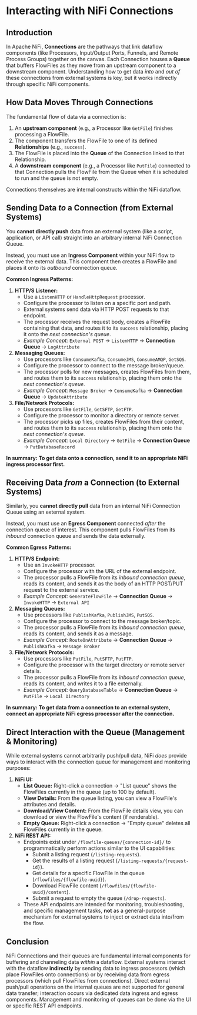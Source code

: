 # Interacting with NiFi Connections

## Introduction

In Apache NiFi, **Connections** are the pathways that link dataflow components (like Processors, Input/Output Ports, Funnels, and Remote Process Groups) together on the canvas. Each Connection houses a **Queue** that buffers FlowFiles as they move from an upstream component to a downstream component. Understanding how to get data *into* and *out of* these connections from external systems is key, but it works indirectly through specific NiFi components.

## How Data Moves Through Connections

The fundamental flow of data via a connection is:

1.  An **upstream component** (e.g., a Processor like `GetFile`) finishes processing a FlowFile.
2.  The component transfers the FlowFile to one of its defined **Relationships** (e.g., `success`).
3.  The FlowFile is placed into the **Queue** of the Connection linked to that Relationship.
4.  A **downstream component** (e.g., a Processor like `PutFile`) connected to that Connection pulls the FlowFile from the Queue when it is scheduled to run and the queue is not empty.

Connections themselves are internal constructs within the NiFi dataflow.

## Sending Data *to* a Connection (from External Systems)

You **cannot directly push** data from an external system (like a script, application, or API call) straight into an arbitrary internal NiFi Connection Queue.

Instead, you must use an **Ingress Component** within your NiFi flow to receive the external data. This component then creates a FlowFile and places it onto its *outbound* connection queue.

**Common Ingress Patterns:**

1.  **HTTP/S Listener:**
    * Use a `ListenHTTP` or `HandleHttpRequest` processor.
    * Configure the processor to listen on a specific port and path.
    * External systems send data via HTTP POST requests to that endpoint.
    * The processor receives the request body, creates a FlowFile containing that data, and routes it to its `success` relationship, placing it onto the *next connection's queue*.
    * *Example Concept:* `External POST` -> `ListenHTTP` -> **Connection Queue** -> `LogAttribute`
2.  **Messaging Queues:**
    * Use processors like `ConsumeKafka`, `ConsumeJMS`, `ConsumeAMQP`, `GetSQS`.
    * Configure the processor to connect to the message broker/queue.
    * The processor polls for new messages, creates FlowFiles from them, and routes them to its `success` relationship, placing them onto the *next connection's queue*.
    * *Example Concept:* `Message Broker` -> `ConsumeKafka` -> **Connection Queue** -> `UpdateAttribute`
3.  **File/Network Protocols:**
    * Use processors like `GetFile`, `GetSFTP`, `GetFTP`.
    * Configure the processor to monitor a directory or remote server.
    * The processor picks up files, creates FlowFiles from their content, and routes them to its `success` relationship, placing them onto the *next connection's queue*.
    * *Example Concept:* `Local Directory` -> `GetFile` -> **Connection Queue** -> `PutDatabaseRecord`

**In summary: To get data onto a connection, send it to an appropriate NiFi ingress processor first.**

## Receiving Data *from* a Connection (to External Systems)

Similarly, you **cannot directly pull** data from an internal NiFi Connection Queue using an external system.

Instead, you must use an **Egress Component** connected *after* the connection queue of interest. This component pulls FlowFiles from its *inbound* connection queue and sends the data externally.

**Common Egress Patterns:**

1.  **HTTP/S Endpoint:**
    * Use an `InvokeHTTP` processor.
    * Configure the processor with the URL of the external endpoint.
    * The processor pulls a FlowFile from its *inbound connection queue*, reads its content, and sends it as the body of an HTTP POST/PUT request to the external service.
    * *Example Concept:* `GenerateFlowFile` -> **Connection Queue** -> `InvokeHTTP` -> `External API`
2.  **Messaging Queues:**
    * Use processors like `PublishKafka`, `PublishJMS`, `PutSQS`.
    * Configure the processor to connect to the message broker/topic.
    * The processor pulls a FlowFile from its *inbound connection queue*, reads its content, and sends it as a message.
    * *Example Concept:* `RouteOnAttribute` -> **Connection Queue** -> `PublishKafka` -> `Message Broker`
3.  **File/Network Protocols:**
    * Use processors like `PutFile`, `PutSFTP`, `PutFTP`.
    * Configure the processor with the target directory or remote server details.
    * The processor pulls a FlowFile from its *inbound connection queue*, reads its content, and writes it to a file externally.
    * *Example Concept:* `QueryDatabaseTable` -> **Connection Queue** -> `PutFile` -> `Local Directory`

**In summary: To get data from a connection to an external system, connect an appropriate NiFi egress processor after the connection.**

## Direct Interaction with the Queue (Management & Monitoring)

While external systems cannot arbitrarily push/pull data, NiFi *does* provide ways to interact with the connection queue for management and monitoring purposes:

1.  **NiFi UI:**
    * **List Queue:** Right-click a connection -> "List queue" shows the FlowFiles currently in the queue (up to 100 by default).
    * **View Details:** From the queue listing, you can view a FlowFile's attributes and details.
    * **Download/View Content:** From the FlowFile details view, you can download or view the FlowFile's content (if renderable).
    * **Empty Queue:** Right-click a connection -> "Empty queue" deletes all FlowFiles currently in the queue.
2.  **NiFi REST API:**
    * Endpoints exist under `/flowfile-queues/{connection-id}/` to programmatically perform actions similar to the UI capabilities:
        * Submit a listing request (`/listing-requests`).
        * Get the results of a listing request (`/listing-requests/{request-id}`).
        * Get details for a specific FlowFile in the queue (`/flowfiles/{flowfile-uuid}`).
        * Download FlowFile content (`/flowfiles/{flowfile-uuid}/content`).
        * Submit a request to empty the queue (`/drop-requests`).
    * These API endpoints are intended for monitoring, troubleshooting, and specific management tasks, **not** as a general-purpose mechanism for external systems to inject or extract data into/from the flow.

## Conclusion

NiFi Connections and their queues are fundamental internal components for buffering and channeling data *within* a dataflow. External systems interact with the dataflow **indirectly** by sending data to ingress processors (which place FlowFiles onto connections) or by receiving data from egress processors (which pull FlowFiles from connections). Direct external push/pull operations on the internal queues are not supported for general data transfer; interaction occurs via dedicated data ingress and egress components. Management and monitoring of queues can be done via the UI or specific REST API endpoints.